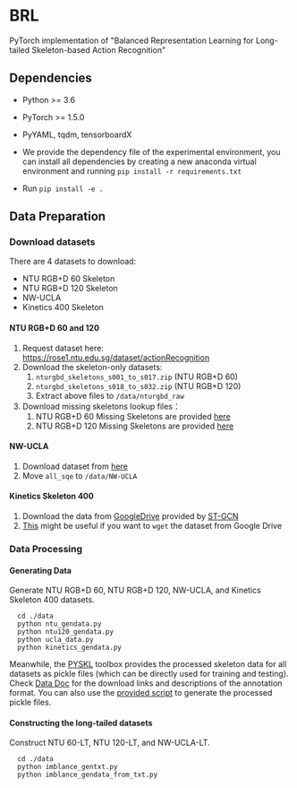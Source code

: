 # BRL
PyTorch implementation of "Balanced Representation Learning for Long-tailed Skeleton-based Action Recognition"

## Dependencies

- Python >= 3.6
- PyTorch >= 1.5.0
- PyYAML, tqdm, tensorboardX

- We provide the dependency file of the experimental environment, you can install all dependencies by creating a new anaconda virtual environment and running `pip install -r requirements.txt `
- Run `pip install -e .` 

## Data Preparation

### Download datasets

There are 4 datasets to download:

- NTU RGB+D 60 Skeleton
- NTU RGB+D 120 Skeleton
- NW-UCLA
- Kinetics 400 Skeleton

#### NTU RGB+D 60 and 120

1. Request dataset here: https://rose1.ntu.edu.sg/dataset/actionRecognition
2. Download the skeleton-only datasets:
   1. `nturgbd_skeletons_s001_to_s017.zip` (NTU RGB+D 60)
   2. `nturgbd_skeletons_s018_to_s032.zip` (NTU RGB+D 120)
   3. Extract above files to `/data/nturgbd_raw`
3. Download missing skeletons lookup files：
   1. NTU RGB+D 60 Missing Skeletons are provided [here](https://raw.githubusercontent.com/shahroudy/NTURGB-D/master/Matlab/NTU_RGBD_samples_with_missing_skeletons.txt)
   2. NTU RGB+D 120 Missing Skeletons are provided [here](https://raw.githubusercontent.com/shahroudy/NTURGB-D/master/Matlab/NTU_RGBD120_samples_with_missing_skeletons.txt)

#### NW-UCLA

1. Download dataset from [here](https://www.dropbox.com/s/10pcm4pksjy6mkq/all_sqe.zip?dl=0)
2. Move `all_sqe` to `/data/NW-UCLA`

#### Kinetics Skeleton 400

1. Download the data from [GoogleDrive](https://drive.google.com/drive/folders/1SPQ6FmFsjGg3f59uCWfdUWI-5HJM_YhZ) provided by [ST-GCN](https://github.com/yysijie/st-gcn/blob/master/OLD_README.md#kinetics-skeleton)
2. [This](https://silicondales.com/tutorials/g-suite/how-to-wget-files-from-google-drive/) might be useful if you want to `wget` the dataset from Google Drive

### Data Processing

#### Generating Data
Generate NTU RGB+D 60, NTU RGB+D 120, NW-UCLA, and Kinetics Skeleton 400 datasets.
```
  cd ./data
  python ntu_gendata.py
  python ntu120_gendata.py
  python ucla_data.py
  python kinetics_gendata.py
```
Meanwhile, the [PYSKL](https://github.com/kennymckormick/pyskl#data-preparation) toolbox provides the processed skeleton data for all datasets as pickle files (which can be directly used for training and testing).
Check [Data Doc](/data/README.md) for the download links and descriptions of the annotation format.
You can also use the [provided script](/data/utils/ntu_preproc.py) to generate the processed pickle files. 

#### Constructing the long-tailed datasets
Construct NTU 60-LT, NTU 120-LT, and NW-UCLA-LT.
```
  cd ./data
  python imblance_gentxt.py
  python imblance_gendata_from_txt.py
```
